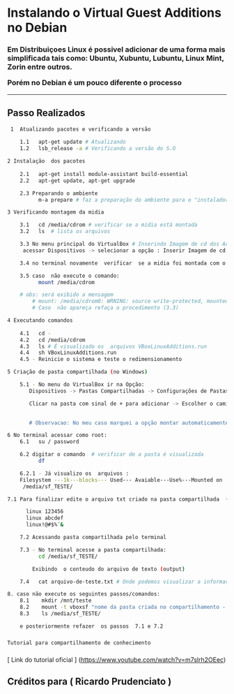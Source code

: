 # Instalando  o Virtual Guest Additions no Debian

<h3>
Em Distribuiçoes Linux é possivel adicionar de uma forma  mais simplificada tais como:  Ubuntu, Xubuntu, Lubuntu, Linux Mint, Zorin entre outros.

 Porém no Debian é um pouco diferente o processo

</h3>
 <hr>

 ## Passo Realizados

```bash
 1  Atualizando pacotes e verificando a versão
    
    1.1   apt-get update # Atualizando
    1.2   lsb_release -a # Verificando a versão do S.O
```
```bash
2 Instalação  dos pacotes
    
    2.1   apt-get install module-assistant build-essential
    2.2   apt-get update, apt-get upgrade

    2.3 Preparando o ambiente 
          m-a prepare # faz a preparação do ambiente para o "instalador"
```
```bash
3 Verificando montagem da midia

    3.1   cd /media/cdrom # verificar se a midia está montada
    3.2   ls  # lista os arquivos

    3.3 No menu principal do VirtualBox # Inserindo Imagem de cd dos Adicionais para convidados
	 acessar Dispositivos -> selecionar a opção : Inserir Imagem de cd dos Adicionais para convidados

    3.4 no terminal novamente  verificar  se a midia foi montada com o comando  ls

    3.5 caso  não execute o comando:
          mount /media/cdrom

	# obs: será exibido a mensagem 
        # mount: /media/cdrom0: WRNING: source write-protected, mounted read-only
	    # Caso  não apareça refaça o procedimento (3.3)
```
```bash
4 Executando comandos
    
    4.1   cd - 
    4.2   cd /media/cdrom
    4.3   ls # É visualizado os  arquivos VBoxLinuxAdditions.run
    4.4   sh VBoxLinuxAdditions.run
    4.5 - Reinicie o sistema e teste o redimensionamento

```
```bash
5 Criação de pasta compartilhada (no Windows)

    5.1 - No menu do VirtualBox ir na Opção:
       Dispositivos -> Pastas Compartilhadas -> Configurações de Pastas Compartilhadas

       Clicar na pasta com sinal de + para adicionar -> Escolher o caminho,nome da pasta no Windows (Exemplo "C:\Usuarios\"Nome do usuário"\Desktop\Pasta") 

       
       # Observacao: No meu caso marquei a opção montar automaticamente 
```
      
```bash       
6 No terminal acessar como root:
    6.1   su / password

    6.2 digitar o comando  # verificar de a pasta é visualizada
          df

    6.2.1 - Já visualizo os  arquivos :
 	Filesystem ---1k---blocks--- Used--- Avaiable---Use%---Mounted on
	 /media/sf_TESTE/

```  
```bash
7.1 Para finalizar edite o arquivo txt criado na pasta compartilhada  (Windows) com as informações:

      linux 123456
      linux abcdef
      linux!@#$%¨&

    7.2 Acessando pasta compartilhada pelo terminal

    7.3 - No terminal acesse a pasta compartilhada:
          cd /media/sf_TESTE/

        Exibindo  o conteudo do arquivo de texto (output)

    7.4   cat arquivo-de-teste.txt # Onde podemos visualizar a informação do arquivo
```
```bash
8. caso não execute os seguintes passos/comandos:
    8.1    mkdir /mnt/teste 
    8.2    mount -t vboxsf "nome da pasta criada no compartilhamento - exemplo" TESTE /mnt/teste/
    8.3    ls /media/sf_TESTE/

    e posteriormente refazer  os passos  7.1 e 7.2

 ```
   
   ###
    Tutorial para compartilhamento de conhecimento 
   ###


 [  Link do tutorial oficial ] (https://www.youtube.com/watch?v=m7slrh2OEec)
   ## Créditos para ( Ricardo Prudenciato )

